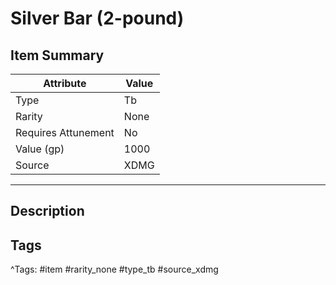 # Silver Bar (2-pound)

## Item Summary

| Attribute            | Value                        |
|----------------------|------------------------------|
| Type                 | Tb |
| Rarity               | None             |
| Requires Attunement  | No                |
| Value (gp)           | 1000    |
| Source               | XDMG |

---

## Description



## Tags

^Tags: #item #rarity_none #type_tb #source_xdmg